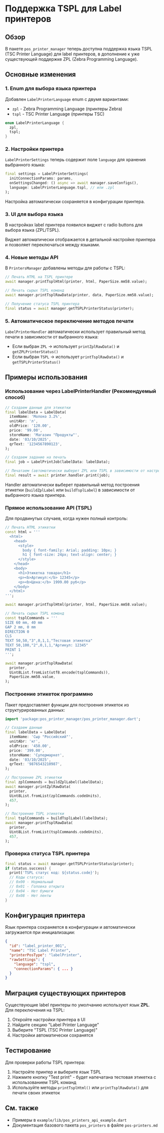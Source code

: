# Поддержка TSPL для Label принтеров

## Обзор

В пакете `pos_printer_manager` теперь доступна поддержка языка TSPL (TSC Printer Language) для label принтеров, в дополнение к уже существующей поддержке ZPL (Zebra Programming Language).

## Основные изменения

### 1. Enum для выбора языка принтера

Добавлен `LabelPrinterLanguage` enum с двумя вариантами:
- `zpl` - Zebra Programming Language (принтеры Zebra)
- `tspl` - TSC Printer Language (принтеры TSC)

```dart
enum LabelPrinterLanguage {
  zpl,
  tspl;
}
```

### 2. Настройки принтера

`LabelPrinterSettings` теперь содержит поле `language` для хранения выбранного языка:

```dart
final settings = LabelPrinterSettings(
  initConnectionParams: params,
  onSettingsChanged: () async => await manager.saveConfigs(),
  language: LabelPrinterLanguage.tspl, // или .zpl
);
```

Настройка автоматически сохраняется в конфигурации принтера.

### 3. UI для выбора языка

В настройках label принтера появился виджет с radio buttons для выбора языка (ZPL/TSPL). 

Виджет автоматически отображается в детальной настройке принтера и позволяет переключаться между языками.

### 4. Новые методы API

В `PrintersManager` добавлены методы для работы с TSPL:

```dart
// Печать HTML на TSPL принтере
await manager.printTsplHtml(printer, html, PaperSize.mm58.value);

// Печать сырых TSPL команд
await manager.printTsplRawData(printer, data, PaperSize.mm58.value);

// Получение статуса TSPL принтера
final status = await manager.getTSPLPrinterStatus(printer);
```

### 5. Автоматическое переключение методов печати

`LabelPrinterHandler` автоматически использует правильный метод печати в зависимости от выбранного языка:
- Если выбран `ZPL` → использует `printZplRawData()` и `getZPLPrinterStatus()`
- Если выбран `TSPL` → использует `printTsplRawData()` и `getTSPLPrinterStatus()`

## Примеры использования

### Использование через LabelPrinterHandler (Рекомендуемый способ)

```dart
// Создаем данные для этикетки
final labelData = LabelData(
  itemName: 'Молоко 3.2%',
  unitAbr: 'л',
  oldPrice: '120.00',
  price: '99.00',
  storeName: 'Магазин "Продукты"',
  date: '03/10/2025',
  qrText: '1234567890123',
);

// Создаем задание на печать
final job = LabelPrintJob(labelData: labelData);

// Печатаем (автоматически выберет ZPL или TSPL в зависимости от настройки)
final result = await printer.handler.print(job);
```

Handler автоматически выберет правильный метод построения этикетки (`buildZplLabel` или `buildTsplLabel`) в зависимости от выбранного языка принтера.

### Прямое использование API (TSPL)

Для продвинутых случаев, когда нужен полный контроль:

```dart
// Печать HTML этикетки
const html = '''
  <html>
    <head>
      <style>
        body { font-family: Arial; padding: 10px; }
        h1 { font-size: 24px; text-align: center; }
      </style>
    </head>
    <body>
      <h1>Этикетка товара</h1>
      <p><b>Артикул:</b> 12345</p>
      <p><b>Цена:</b> 1999.00 руб</p>
    </body>
  </html>
''';

await manager.printTsplHtml(printer, html, PaperSize.mm58.value);
```

```dart
// Печать сырых TSPL команд
const tsplCommands = '''
SIZE 60 mm, 40 mm
GAP 2 mm, 0 mm
DIRECTION 0
CLS
TEXT 50,50,"3",0,1,1,"Тестовая этикетка"
TEXT 50,100,"2",0,1,1,"Артикул: 12345"
PRINT 1
''';

await manager.printTsplRawData(
  printer,
  Uint8List.fromList(utf8.encode(tsplCommands)),
  PaperSize.mm58.value,
);
```

### Построение этикеток программно

Пакет предоставляет функции для построения этикеток из структурированных данных:

```dart
import 'package:pos_printer_manager/pos_printer_manager.dart';

// Создаем данные
final labelData = LabelData(
  itemName: 'Сыр "Российский"',
  unitAbr: 'кг',
  oldPrice: '450.00',
  price: '399.00',
  storeName: 'Супермаркет',
  date: '03/10/2025',
  qrText: '9876543210987',
);

// Построение ZPL этикетки
final zplCommands = buildZplLabel(labelData);
await manager.printZplRawData(
  printer,
  Uint8List.fromList(zplCommands.codeUnits),
  457,
);

// Построение TSPL этикетки
final tsplCommands = buildTsplLabel(labelData);
await manager.printTsplRawData(
  printer,
  Uint8List.fromList(tsplCommands.codeUnits),
  457,
);
```

### Проверка статуса TSPL принтера

```dart
final status = await manager.getTSPLPrinterStatus(printer);
if (status.success) {
  print('TSPL статус код: ${status.code}');
  // Коды статуса:
  // 0x00 - Нормальный
  // 0x01 - Головка открыта
  // 0x04 - Нет бумаги
  // 0x08 - Нет ленты
}
```

## Конфигурация принтера

Язык принтера сохраняется в конфигурации и автоматически загружается при инициализации:

```json
{
  "id": "label_printer_001",
  "name": "TSC Label Printer",
  "printerPosType": "labelPrinter",
  "rawSettings": {
    "language": "tspl",
    "connectionParams": { ... }
  }
}
```

## Миграция существующих принтеров

Существующие label принтеры по умолчанию используют язык **ZPL**. Для переключения на TSPL:

1. Откройте настройки принтера в UI
2. Найдите секцию "Label Printer Language"
3. Выберите "TSPL (TSC Printer Language)"
4. Настройки автоматически сохранятся

## Тестирование

Для проверки работы TSPL принтера:

1. Настройте принтер и выберите язык TSPL
2. Нажмите кнопку "Test print" - будет напечатана тестовая этикетка с использованием TSPL команд
3. Используйте методы `printTsplHtml()` или `printTsplRawData()` для печати своих этикеток

## См. также

- Примеры в `example/lib/pos_printers_api_example.dart`
- Документация базового пакета `pos_printers` в файле `pos-printers.md`
